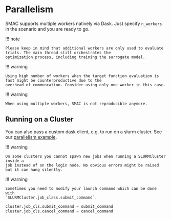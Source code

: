# Parallelism

SMAC supports multiple workers natively via Dask. Just specify ``n_workers`` in the scenario and you are ready to go. 


!!! note
    
    Please keep in mind that additional workers are only used to evaluate trials. The main thread still orchestrates the
    optimization process, including training the surrogate model.


!!! warning

    Using high number of workers when the target function evaluation is fast might be counterproductive due to the 
    overhead of communcation. Consider using only one worker in this case.


!!! warning

    When using multiple workers, SMAC is not reproducible anymore.


## Running on a Cluster

You can also pass a custom dask client, e.g. to run on a slurm cluster.
See our [parallelism example](../examples/1%20Basics/7_parallelization_cluster.md).

!!! warning

    On some clusters you cannot spawn new jobs when running a SLURMCluster inside a
    job instead of on the login node. No obvious errors might be raised but it can hang silently.

!!! warning

    Sometimes you need to modify your launch command which can be done with
    `SLURMCluster.job_class.submit_command`.    

```python
cluster.job_cls.submit_command = submit_command
cluster.job_cls.cancel_command = cancel_command
```